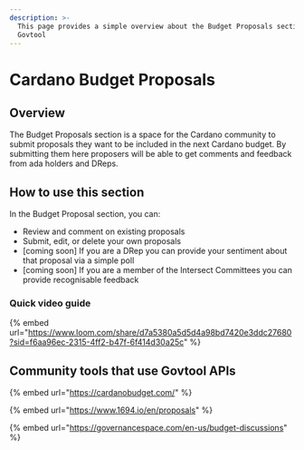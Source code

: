 ```yaml
---
description: >-
  This page provides a simple overview about the Budget Proposals section of
  Govtool
---
```


# Cardano Budget Proposals

## Overview

The Budget Proposals section is a space for the Cardano community to submit proposals they want to be included in the next Cardano budget. By submitting them here proposers will be able to get comments and feedback from ada holders and DReps.

## How to use this section

In the Budget Proposal section, you can:

* Review and comment on existing proposals
* Submit, edit, or delete your own proposals
* \[coming soon] If you are a DRep you can provide your sentiment about that proposal via a simple poll
* \[coming soon] If you are a member of the Intersect Committees you can provide recognisable feedback

### Quick video guide

{% embed url="https://www.loom.com/share/d7a5380a5d5d4a98bd7420e3ddc27680?sid=f6aa96ec-2315-4ff2-b47f-6f414d30a25c" %}

## Community tools that use Govtool APIs

{% embed url="https://cardanobudget.com/" %}

{% embed url="https://www.1694.io/en/proposals" %}

{% embed url="https://governancespace.com/en-us/budget-discussions" %}
